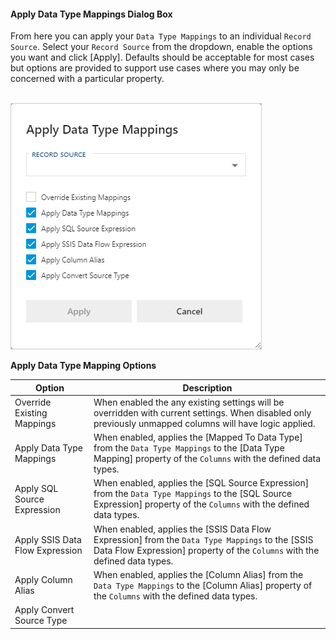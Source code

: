 #### Apply Data Type Mappings Dialog Box  

From here you can apply your `Data Type Mappings` to an individual `Record Source`.  Select your `Record Source` from the dropdown, enable the options you want and click [Apply].  Defaults should be acceptable for most cases but options are provided to support use cases where you may only be concerned with a particular property.

<br/>
<img src="images/bimlflex-app-dialog-apply-data-type-mappings.png" class="border-image image-width-100" style="border: 1px solid #CCC;" title="Apply Data Type Mappings Dialog Box" />

**Apply Data Type Mapping Options**

|Option|Description|
|-|-|
|Override Existing Mappings|When enabled the any existing settings will be overridden with current settings.  When disabled only previously unmapped columns will have logic applied.|
|Apply Data Type Mappings|When enabled, applies the [Mapped To Data Type] from the `Data Type Mappings` to the [Data Type Mapping] property of the `Columns` with the defined data types.|
|Apply SQL Source Expression|When enabled, applies the [SQL Source Expression] from the `Data Type Mappings` to the [SQL Source Expression] property of the `Columns` with the defined data types.|
|Apply SSIS Data Flow Expression|When enabled, applies the [SSIS Data Flow Expression] from the `Data Type Mappings` to the [SSIS Data Flow Expression] property of the `Columns` with the defined data types.|
|Apply Column Alias|When enabled, applies the [Column Alias] from the `Data Type Mappings` to the [Column Alias] property of the `Columns` with the defined data types.|
|Apply Convert Source Type||

